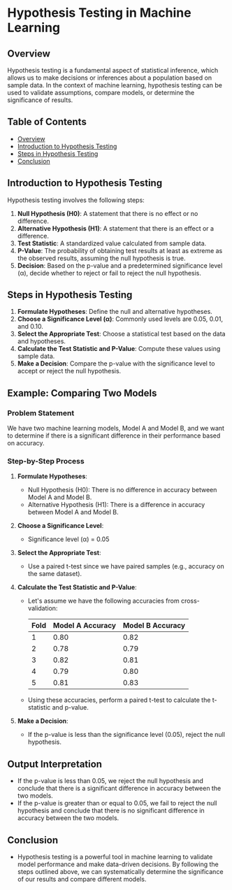 # Hypothesis Testing in Machine Learning

## Overview

Hypothesis testing is a fundamental aspect of statistical inference, which allows us to make decisions or inferences about a population based on sample data. In the context of machine learning, hypothesis testing can be used to validate assumptions, compare models, or determine the significance of results.

## Table of Contents

- [Overview](#overview)
- [Introduction to Hypothesis Testing](#introduction-to-hypothesis-testing)
- [Steps in Hypothesis Testing](#steps-in-hypothesis-testing)
- [Conclusion](#conclusion)

## Introduction to Hypothesis Testing

Hypothesis testing involves the following steps:
1. **Null Hypothesis (H0)**: A statement that there is no effect or no difference.
2. **Alternative Hypothesis (H1)**: A statement that there is an effect or a difference.
3. **Test Statistic**: A standardized value calculated from sample data.
4. **P-Value**: The probability of obtaining test results at least as extreme as the observed results, assuming the null hypothesis is true.
5. **Decision**: Based on the p-value and a predetermined significance level (α), decide whether to reject or fail to reject the null hypothesis.

## Steps in Hypothesis Testing

1. **Formulate Hypotheses**: Define the null and alternative hypotheses.
2. **Choose a Significance Level (α)**: Commonly used levels are 0.05, 0.01, and 0.10.
3. **Select the Appropriate Test**: Choose a statistical test based on the data and hypotheses.
4. **Calculate the Test Statistic and P-Value**: Compute these values using sample data.
5. **Make a Decision**: Compare the p-value with the significance level to accept or reject the null hypothesis.

## Example: Comparing Two Models

### Problem Statement

We have two machine learning models, Model A and Model B, and we want to determine if there is a significant difference in their performance based on accuracy.

### Step-by-Step Process

1. **Formulate Hypotheses**:
   - Null Hypothesis (H0): There is no difference in accuracy between Model A and Model B.
   - Alternative Hypothesis (H1): There is a difference in accuracy between Model A and Model B.

2. **Choose a Significance Level**: 
   - Significance level (α) = 0.05

3. **Select the Appropriate Test**:
   - Use a paired t-test since we have paired samples (e.g., accuracy on the same dataset).

4. **Calculate the Test Statistic and P-Value**:
   - Let's assume we have the following accuracies from cross-validation:

     | Fold | Model A Accuracy | Model B Accuracy |
     |------|------------------|------------------|
     | 1    | 0.80             | 0.82             |
     | 2    | 0.78             | 0.79             |
     | 3    | 0.82             | 0.81             |
     | 4    | 0.79             | 0.80             |
     | 5    | 0.81             | 0.83             |

   - Using these accuracies, perform a paired t-test to calculate the t-statistic and p-value.

5. **Make a Decision**:
   - If the p-value is less than the significance level (0.05), reject the null hypothesis.

## Output Interpretation
 - If the p-value is less than 0.05, we reject the null hypothesis and conclude that there is a significant difference in accuracy between the two models.
 - If the p-value is greater than or equal to 0.05, we fail to reject the null hypothesis and conclude that there is no significant difference in accuracy between the two models.

## Conclusion
 - Hypothesis testing is a powerful tool in machine learning to validate model performance and make data-driven decisions. By following the steps outlined above, we can systematically determine the significance of our results and compare different models.

